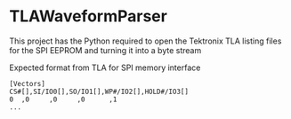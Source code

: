 # TLAWaveformParser

This project has the Python required to open the Tektronix TLA listing files for the SPI EEPROM and turning it into a byte stream

Expected format from TLA for SPI memory interface
```
[Vectors]
CS#[],SI/IO0[],SO/IO1[],WP#/IO2[],HOLD#/IO3[]
0  ,0     ,0     ,0      ,1
...
```
